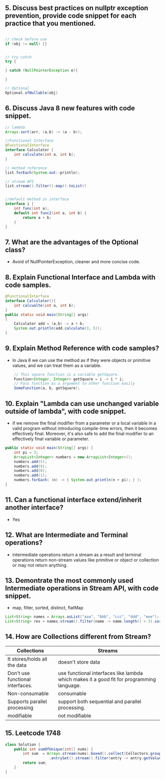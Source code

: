 ## 5.  Discuss best practices on nullptr exception prevention, provide code snippet for each practice that you mentioned.

``` java

// check before use
if (obj != null) {}


// try catch
try {

} catch (NullPointerException e){

} 

// Optional
Optional.ofNullable(obj)

```

## 6. Discuss Java 8 new features with code snippet.
``` java
// lambda
Arrays.sort(arr, (a,b) -> (a - b)); 

//Functional Interface
@FunctionalInterface
interface Calculator {
    int calculate(int a, int b);
}

// method reference
list.forEach(System.out::println);

// stream API
list.stream().filter().map().toList()


//default method in interface
interface i {
    int func(int a);
    default int func2(int a, int b) {
        return a + b;
    }
}
```
## 7. What are the advantages of the Optional class?
* Avoid of NullPointerException, cleaner and more concise code.


## 8. Explain Functional Interface and Lambda with code samples.   

``` java
@FunctionalInterface
interface Calculator(){
    int calcualte(int a, int b);
}
public static void main(String[] args)
{
    Calculator add = (a,b) -> a + b;
    System.out.println(add.calculate(3, 5));
}
```

## 9.  Explain Method Reference with code samples?   
* In Java 8 we can use the method as if they were objects or primitive values, and we can treat them as a variable.
``` java
    // This square function is a variable getSquare. 
    Function<Integer, Integer> getSquare = i -> i * i;
    // Pass function as a argument to other function easily 
    SomeFunction(a, b, getSquare); 
```

## 10. Explain "Lambda can use unchanged variable outside of lambda", with code snippet.   
* if we remove the final modifier from a parameter or a local variable in a valid program without introducing compile-time errors, then it becomes effectively final. Moreover, it's also safe to add the final modifier to an effectively final variable or parameter.
``` java
public static void main(String[] args) {
    int pi = 3;
    ArrayList<Integer> numbers = new ArrayList<Integer>();
    numbers.add(5);
    numbers.add(9);
    numbers.add(8);
    numbers.add(1);
    numbers.forEach( (n) -> { System.out.println(n + pi); } );
}
```

## 11. Can a functional interface extend/inherit another interface?   
* Yes


## 12. What are Intermediate and Terminal operations?    
* intermediate operations return a stream as a result and terminal operations return non-stream values like primitive or object or collection or may not return anything.


## 13. Demontrate the most commonly used Intermediate operations in Stream API, with code snippet.
- map, filter, sorted, distinct, flatMap
``` java
List<String> names = Arrays.asList("aaa", "bbb", "ccc", "ddd", "eee");
List<String> res = names.stream().filter(name -> name.length() > 3).sorted().map(String::toUpperCase).collect(Collectors.toList());
```

## 14. How are Collections different from Stream?   

| Collections                                 | Streams                              |
|---------------------------------------------|--------------------------------------|
| It stores/holds all the data | doesn't store data                    |
|Don't use functional interfaces.|use functional interfaces like lambda which makes it a good fit for programming language. |
| Non-consumable | consumable |
| Supports parallel processing | support both sequential and parallel processing. |
| modifiable  | not modifiable   |

## 15. Leetcode 1748
``` java
class Solution {
    public int sumOfUnique(int[] nums) {
        int sum  = Arrays.stream(nums).boxed().collect(Collectors.groupingBy(i -> i, Collectors.counting()))
                    .entrySet().stream().filter(entry -> entry.getValue() == 1).mapToInt(Map.Entry::getKey).sum();
        return sum;
    }
}
```
